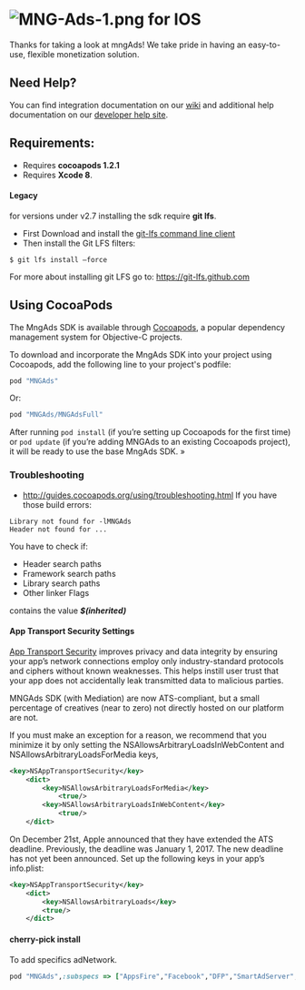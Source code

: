 # ![MNG-Ads-1.png](https://bitbucket.org/repo/aen579/images/3739691856-MNG-Ads-1.png) for IOS

Thanks for taking a look at mngAds! We take pride in having an easy-to-use, flexible monetization solution.

## Need Help?

You can find integration documentation on our [wiki] and additional help documentation on our [developer help site].

## Requirements:
 - Requires **cocoapods 1.2.1**
 - Requires **Xcode 8**.

 #### Legacy
 for versions under v2.7 installing the sdk require **git lfs**.

- First Download and install the [git-lfs command line client](https://git-lfs.github.com)
- Then install the Git LFS filters:
```
$ git lfs install —force
```
For more about installing git LFS go to:
https://git-lfs.github.com

## Using CocoaPods
The MngAds SDK is available through [Cocoapods], a popular dependency management system for Objective-C projects.

To download and incorporate the MngAds SDK into your project using Cocoapods, add the following line to your project's podfile:
```ruby
pod "MNGAds"
```
Or:
```ruby
pod "MNGAds/MNGAdsFull"
```

After running `pod install` (if you’re setting up Cocoapods for the first time) or `pod update` (if you’re adding MNGAds to an existing Cocoapods project), it will be ready to use the base MngAds SDK. »

### Troubleshooting

- http://guides.cocoapods.org/using/troubleshooting.html
If you have those build errors:
```
Library not found for -lMNGAds
Header not found for ...
```

You have to check if:
- Header search paths
- Framework search paths
- Library search paths
- Other linker Flags

contains the value ***$(inherited)***

#### App Transport Security Settings
[App Transport Security] improves privacy and data integrity by ensuring your app’s network connections employ only industry-standard protocols and ciphers without known weaknesses. This helps instill user trust that your app does not accidentally leak transmitted data to malicious parties.

MNGAds SDK (with Mediation) are now ATS-compliant, but a small percentage of creatives (near to zero) not directly hosted on our platform are not.

If you must make an exception for a reason, we recommend that you minimize it by only setting the NSAllowsArbitraryLoadsInWebContent and NSAllowsArbitraryLoadsForMedia keys,
```xml
<key>NSAppTransportSecurity</key>
    <dict>
        <key>NSAllowsArbitraryLoadsForMedia</key>
            <true/>
        <key>NSAllowsArbitraryLoadsInWebContent</key>
            <true/>
    </dict>
```

On December 21st, Apple announced that they have extended the ATS deadline. Previously, the deadline was January 1, 2017. The new deadline has not yet been announced. Set up the following keys in your app’s info.plist:

```xml
<key>NSAppTransportSecurity</key>
    <dict>
        <key>NSAllowsArbitraryLoads</key>
        <true/>
    </dict>
```
#### cherry-pick install

To add specifics adNetwork.

```ruby
pod "MNGAds",:subspecs => ["AppsFire","Facebook","DFP","SmartAdServer","Amazon","Flurry","B4S"]
```
[wiki]:https://bitbucket.org/mngcorp/mngads-demo-ios/wiki/Home
[developer help site]:https://bitbucket.org/mngcorp/mngads-demo-ios/wiki/faq
[Cocoapods]:http://cocoapods.org/
[libSmartAdServer.a]:https://bitbucket.org/mngcorp/mngads-demo-ios/src/HEAD/Demo/MNG-Ads-SDK/AdsSDKs/sdk/libSmartAdServer.a?at=master&fileviewer=file-view-default
[FBAudienceNetwork.framework]:https://bitbucket.org/mngcorp/mngads-demo-ios/src/HEAD/Demo/MNG-Ads-SDK/AdsSDKs/FBAudienceNetwork.framework/?at=master
[libANSDK.a]:https://bitbucket.org/mngcorp/mngads-demo-ios/src/HEAD/Demo/MNG-Ads-SDK/AdsSDKs/ANSDK/?at=master
[LiveRailSDK.framework]:https://bitbucket.org/mngcorp/mngads-demo-ios/src/HEAD/Demo/MNG-Ads-SDK/AdsSDKs/LiveRailSDK.framework/?at=master
[AmazonAd.framework]:https://bitbucket.org/mngcorp/mngads-demo-ios/src/HEAD/Demo/MNG-Ads-SDK/AdsSDKs/AmazonAd.framework/?at=master
[libMAdvertiseB4SAdapter.a]:https://bitbucket.org/mngcorp/mngads-demo-ios/src/HEAD/MNGAds/libMAdvertiseB4SAdapter.a?at=master&fileviewer=file-view-default
[BeaconForStoreSDK.framework]:https://bitbucket.org/mngcorp/mngads-demo-ios/src/d41507a6c8eac3829efd9b05247acac1fcc51f8f/Demo/MNG-Ads-SDK/BeaconForStoreSDK.framework/?at=master
[BeaconForStoreStorage.bundle]:https://bitbucket.org/mngcorp/mngads-demo-ios/src/HEAD/Demo/MNG-Ads-SDK/BeaconForStoreStorage.bundle/?at=master
[App Transport Security]:https://developer.apple.com/library/content/documentation/General/Reference/InfoPlistKeyReference/Articles/CocoaKeys.html#//apple_ref/doc/uid/TP40009251-SW33